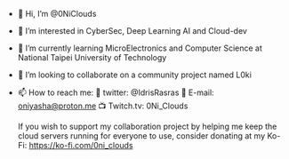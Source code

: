 - 👋 Hi, I’m @0NiClouds
- 👀 I’m interested in CyberSec, Deep Learning AI and Cloud-dev
- 🌱 I’m currently learning MicroElectronics and Computer Science at National Taipei University of Technology
- 💞️ I’m looking to collaborate on a community project named L0ki
- 📫 How to reach me:
        🐥 twitter: @IdrisRasras
        📧 E-mail: oniyasha@proton.me
        📺 Twitch.tv: 0Ni_Clouds

    If you wish to support my collaboration project by helping me keep the cloud servers running for everyone to use, consider donating at my Ko-Fi:
      https://ko-fi.com/0ni_clouds

<!---
0NiClouds/0NiClouds is a ✨ special ✨ repository because its `README.md` (this file) appears on your GitHub profile.
You can click the Preview link to take a look at your changes.
--->
